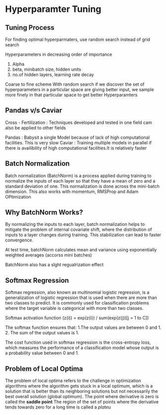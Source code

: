 # Hyperparamter Tuning

## Tuning Process
For finding optimal hyperparmaters, use random search instead of grid search

Hyperparameters in decreasing order of importance
1. Alpha
2. beta, minibatch size, hidden units
3. no.of hidden layers, learning rate decay

Coarse to fine scheme 
With random search if we discover the set of hyperparameters in a particular space are giving better input, we sample more finely in that particular space to get better Hyperparamters

## Pandas v/s Caviar 
Cross - Fertilization : Techniques developed and tested in one field cam also be applied to other fields

Pandas : Babysit a single Model because of lack of high computational facilities. This is very slow
Caviar : Training multiple models in parallel if there is availibility  of high computational facilities.It is relatively faster 

## Batch Normalization
Batch normalization (BatchNorm) is a process applied during training to normalize the inputs of each layer so that they have a mean of zero and a standard deviation of one. This normalization is done across the mini-batch dimension.
This also works with momentum, RMSProp and Adam OPtimization

## Why BatchNorm Works?
By normalizing the inputs to each layer, batch normalization helps to mitigate the problem of internal covariate shift, where the distribution of inputs to a layer changes during training. This stabilization can lead to faster convergence. 

At test time, batchNorm calculates mean and variance using exponentially weighted averages (accorss mini batches)

BatchNorm also has a slght regualrization effect

## Softmax Regression
Softmax regression, also known as multinomial logistic regression, is a generalization of logistic regression that is used when there are more than two classes to predict. It is commonly used for classification problems where the target variable is categorical with more than two classes.

Softmax activation function (z(i)) = exp(z(i)) / sum(exp(z(j))[j = 1 to C])

The softmax function ensures that:
1.The output values are between 0 and 1.
2. The sum of the output values is 1.

The cost function used in softmax regression is the cross-entropy loss, which measures the performance of a classification model whose output is a probability value between 0 and 1.

## Problem of Local Optima
The problem of local optima refers to the challenge in optimization algorithms where the algorithm gets stuck in a local optimum, which is a solution that is better than its neighboring solutions but not necessarily the best overall solution (global optimum). 
The point where derivative is zero is called the **saddle point**
The region of the set of points where the derivative tends towards zero for a long time is called a *plateu* 
